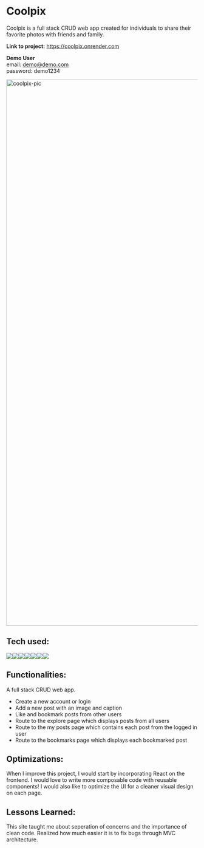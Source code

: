 # Coolpix
Coolpix is a full stack CRUD web app created for individuals to share their favorite photos with friends and family.

**Link to project:** https://coolpix.onrender.com <br>

**Demo User** <br>
email: demo@demo.com <br>
password: demo1234

<img width="1440" alt="coolpix-pic" src="https://github.com/fatima-basharat/Coolpix/assets/117535181/caff8f68-d16f-4cd0-a491-17a25cc60c81">

## Tech used:

<div style="display: flex; flex-direction: row;" align=left >
  <a href="https://developer.mozilla.org/en-US/docs/Web/HTML" target="_blank">
    <img src="https://img.shields.io/static/v1?&style=flat&logo=HTML5&logoColor=white&labelColor=AD9D90&label=&message=HTML&color=AD9D90"/>
  </a>
  <a href="https://developer.mozilla.org/en-US/docs/Web/CSS" target="_blank">
    <img src="https://img.shields.io/static/v1?&style=flat&logo=CSS3&logoColor=white&labelColor=AD9D90&label=&message=CSS&color=AD9D90"/>
  </a>
  <a href="https://developer.mozilla.org/en-US/docs/Web/JavaScript" target="_blank">
    <img src="https://img.shields.io/static/v1?&style=flat&logo=javascript&logoColor=white&labelColor=AD9D90&label=&message=JAVASCRIPT&color=AD9D90"/>
  </a>
  <a href="https://getbootstrap.com" target="_blank">
    <img src="https://img.shields.io/static/v1?&style=flat&logo=bootstrap&logoColor=white&labelColor=AD9D90&label=&message=BOOTSTRAP&color=AD9D90"/>
  </a>
  <a href="https://expressjs.com/" target="_blank">
    <img src="https://img.shields.io/static/v1?&style=flat&logo=express&logoColor=white&labelColor=AD9D90&label=&message=EXPRESS&color=AD9D90"/>
  </a>
  <a href="https://nodejs.org/en/docs/" target="_blank">
    <img src="https://img.shields.io/static/v1?&style=flat&logo=nodedotjs&logoColor=white&labelColor=AD9D90&label=&message=NODE&color=AD9D90"/>
  </a>
  <a href="https://www.mongodb.com/docs/" target="_blank">
    <img src="https://img.shields.io/static/v1?&style=flat&logo=mongodb&logoColor=white&labelColor=AD9D90&label=&message=MONGODB&color=AD9D90"/>
  </a>
</div>


## Functionalities:

A full stack CRUD web app.

- Create a new account or login
- Add a new post with an image and caption
- Like and bookmark posts from other users
- Route to the explore page which displays posts from all users
- Route to the my posts page which contains each post from the logged in user
- Route to the bookmarks page which displays each bookmarked post


## Optimizations:

When I improve this project, I would start by incorporating React on the frontend. I would love to write more composable code with reusable components! I would also like to optimize the UI for a cleaner visual design on each page.


## Lessons Learned:

This site taught me about seperation of concerns and the importance of clean code. Realized how much easier it is to fix bugs through MVC architecture.
